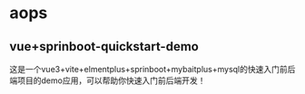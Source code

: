 # aops

## vue+sprinboot-quickstart-demo

这是一个vue3+vite+elmentplus+sprinboot+mybaitplus+mysql的快速入门前后端项目的demo应用，可以帮助你快速入门前后端开发！

